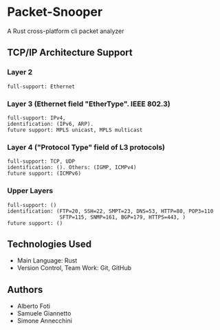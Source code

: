 # Packet-Snooper
A Rust cross-platform cli packet analyzer

## TCP/IP Architecture Support
### Layer 2 
    full-support: Ethernet
### Layer 3 (Ethernet field "EtherType". IEEE 802.3)
    full-support: IPv4, 
    identification: (IPv6, ARP).
    future support: MPLS unicast, MPLS multicast
### Layer 4 ("Protocol Type" field of L3 protocols)
    full-support: TCP, UDP
    identification: (). Others: (IGMP, ICMPv4)
    future support: (ICMPv6)
### Upper Layers
    full-support: ()
    identification: (FTP=20, SSH=22, SMPT=23, DNS=53, HTTP=80, POP3=110
                     SFTP=115, SNMP=161, BGP=179, HTTPS=443, )
    future support: ()

## Technologies Used
- Main Language: Rust
- Version Control, Team Work: Git, GitHub

## Authors
- Alberto Foti
- Samuele Giannetto
- Simone Annecchini
